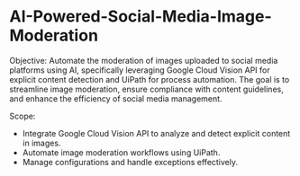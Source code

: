# AI-Powered-Social-Media-Image-Moderation
Objective: Automate the moderation of images uploaded to social media platforms using AI, specifically leveraging Google Cloud Vision API for explicit content detection and UiPath for process automation. The goal is to streamline image moderation, ensure compliance with content guidelines, and enhance the efficiency of social media management.

Scope:
- Integrate Google Cloud Vision API to analyze and detect explicit content in images.
- Automate image moderation workflows using UiPath.
- Manage configurations and handle exceptions effectively.
